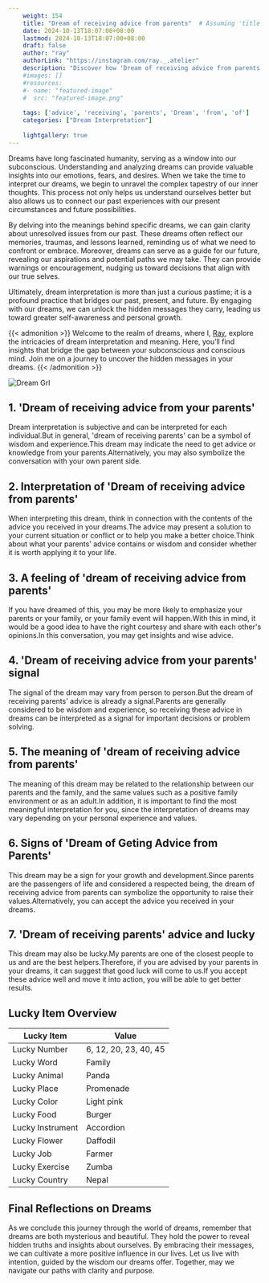 ```yaml
---
    weight: 154
    title: "Dream of receiving advice from parents"  # Assuming 'title' column exists
    date: 2024-10-13T18:07:00+08:00
    lastmod: 2024-10-13T18:07:00+08:00
    draft: false
    author: "ray"
    authorLink: "https://instagram.com/ray._.atelier"
    description: "Discover how 'Dream of receiving advice from parents' can interpret your future and uncover its significant meanings in your life."
    #images: []
    #resources:
    #- name: "featured-image"
    #  src: "featured-image.png"
    
    tags: ['advice', 'receiving', 'parents', 'Dream', 'from', 'of']
    categories: ["Dream Interpretation"]
    
    lightgallery: true
---
```

    
Dreams have long fascinated humanity, serving as a window into our subconscious. Understanding and analyzing dreams can provide valuable insights into our emotions, fears, and desires. When we take the time to interpret our dreams, we begin to unravel the complex tapestry of our inner thoughts. This process not only helps us understand ourselves better but also allows us to connect our past experiences with our present circumstances and future possibilities.

By delving into the meanings behind specific dreams, we can gain clarity about unresolved issues from our past. These dreams often reflect our memories, traumas, and lessons learned, reminding us of what we need to confront or embrace. Moreover, dreams can serve as a guide for our future, revealing our aspirations and potential paths we may take. They can provide warnings or encouragement, nudging us toward decisions that align with our true selves.

Ultimately, dream interpretation is more than just a curious pastime; it is a profound practice that bridges our past, present, and future. By engaging with our dreams, we can unlock the hidden messages they carry, leading us toward greater self-awareness and personal growth.

{{< admonition >}}
Welcome to the realm of dreams, where I, [Ray](https://instagram.com/ray._.atelier), explore the intricacies of dream interpretation and meaning. Here, you’ll find insights that bridge the gap between your subconscious and conscious mind. Join me on a journey to uncover the hidden messages in your dreams.
{{< /admonition >}}

![Dream Grl](https://cdn.pixabay.com/photo/2017/11/02/03/35/gothic-2910057_1280.jpg "Dream Grl")

## 1. 'Dream of receiving advice from your parents'
Dream interpretation is subjective and can be interpreted for each individual.But in general, 'dream of receiving parents' can be a symbol of wisdom and experience.This dream may indicate the need to get advice or knowledge from your parents.Alternatively, you may also symbolize the conversation with your own parent side.

## 2. Interpretation of 'Dream of receiving advice from parents'
When interpreting this dream, think in connection with the contents of the advice you received in your dreams.The advice may present a solution to your current situation or conflict or to help you make a better choice.Think about what your parents' advice contains or wisdom and consider whether it is worth applying it to your life.

## 3. A feeling of 'dream of receiving advice from parents'
If you have dreamed of this, you may be more likely to emphasize your parents or your family, or your family event will happen.With this in mind, it would be a good idea to have the right courtesy and share with each other's opinions.In this conversation, you may get insights and wise advice.

## 4. 'Dream of receiving advice from your parents' signal
The signal of the dream may vary from person to person.But the dream of receiving parents' advice is already a signal.Parents are generally considered to be wisdom and experience, so receiving these advice in dreams can be interpreted as a signal for important decisions or problem solving.

## 5. The meaning of 'dream of receiving advice from parents'
The meaning of this dream may be related to the relationship between our parents and the family, and the same values such as a positive family environment or as an adult.In addition, it is important to find the most meaningful interpretation for you, since the interpretation of dreams may vary depending on your personal experience and values.

## 6. Signs of 'Dream of Geting Advice from Parents'
This dream may be a sign for your growth and development.Since parents are the passengers of life and considered a respected being, the dream of receiving advice from parents can symbolize the opportunity to raise their values.Alternatively, you can accept the advice you received in your dreams.

## 7. 'Dream of receiving parents' advice and lucky
This dream may also be lucky.My parents are one of the closest people to us and are the best helpers.Therefore, if you are advised by your parents in your dreams, it can suggest that good luck will come to us.If you accept these advice well and move it into action, you will be able to get better results.

## Lucky Item Overview
| Lucky Item          | Value              |
|---------------|--------------------|
| Lucky Number        | 6, 12, 20, 23, 40, 45  |
| Lucky Word          | Family |
| Lucky Animal        | Panda |
| Lucky Place         | Promenade     |
| Lucky Color         | Light pink     |
| Lucky Food          | Burger      |
| Lucky Instrument    | Accordion |
| Lucky Flower        | Daffodil    |
| Lucky Job           | Farmer       |
| Lucky Exercise      | Zumba  |
| Lucky Country       | Nepal    |


##  Final Reflections on Dreams

As we conclude this journey through the world of dreams, remember that dreams are both mysterious and beautiful. They hold the power to reveal hidden truths and insights about ourselves. By embracing their messages, we can cultivate a more positive influence in our lives. Let us live with intention, guided by the wisdom our dreams offer. Together, may we navigate our paths with clarity and purpose.
